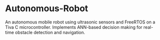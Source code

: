 # Autonomous-Robot
An autonomous mobile robot using ultrasonic sensors and FreeRTOS on a Tiva C microcontroller. Implements ANN-based decision making for real-time obstacle detection and navigation.
